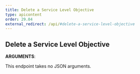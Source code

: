 ```yaml
---
title: Delete a Service Level Objective
type: apicontent
order: 29.04
external_redirect: /api/#delete-a-service-level-objective
---
```


## Delete a Service Level Objective

**ARGUMENTS**:

This endpoint takes no JSON arguments.
